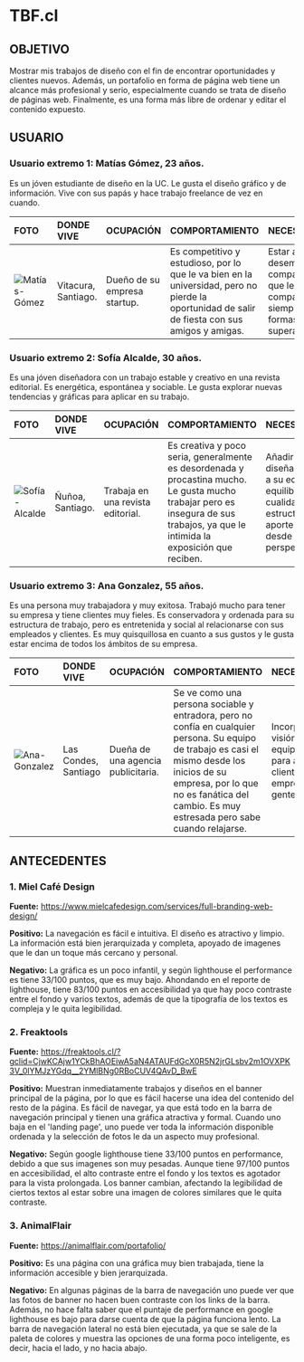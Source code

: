 # TBF.cl
## **OBJETIVO** 

Mostrar mis trabajos de diseño con el fin de encontrar oportunidades y clientes nuevos. Además, un portafolio en forma de página web tiene un alcance más profesional y serio, especialmente cuando se trata de diseño de páginas web. Finalmente, es una forma más libre de ordenar y editar el contenido expuesto.

## **USUARIO**

### **Usuario extremo 1: Matías Gómez, 23 años.**

Es un jóven estudiante de diseño en la UC. Le gusta el diseño gráfico y de información. Vive con sus papás y hace trabajo freelance de vez en cuando.

| FOTO | DONDE VIVE | OCUPACIÓN | COMPORTAMIENTO | NECESIDAD/META |
|:-----|:-----------|:----------|:---------------|:---------------|
| ![Matías-Gómez](https://github.com/tbravofr/Final/assets/127959171/8bea9407-eae7-46de-90a5-5261e3004bbc) | Vitacura, Santiago. | Dueño de su empresa startup. | Es competitivo y estudioso, por lo que le va bien en la universidad, pero no pierde la oportunidad de salir de fiesta con sus amigos y amigas. | Estar al tanto del desempeño de sus compañeros ya que le gusta compararse y siempre busca formas de superarse.  |

### **Usuario extremo 2: Sofía Alcalde, 30 años.**

Es una jóven diseñadora con un trabajo estable y creativo en una revista editorial. Es energética, espontánea y sociable. Le gusta explorar nuevas tendencias y gráficas para aplicar en su trabajo.

| FOTO | DONDE VIVE | OCUPACIÓN | COMPORTAMIENTO | NECESIDAD/META |
|:-----|:-----------|:----------|:---------------|:---------------|
| ![Sofía-Alcalde](https://github.com/tbravofr/Final/assets/127959171/a87ad297-381d-46aa-b002-e9c132a0b160) | Ñuñoa, Santiago. | Trabaja en una revista editorial. | Es creativa y poco seria, generalmente es desordenada y procastina mucho. Le gusta mucho trabajar pero es insegura de sus trabajos, ya que le intimida la exposición que reciben. | Añadir una diseñadora gráfica a su equipo, que equilibre sus cualidades menos estructuradas y aporte una visión desde su perspectiva. |

### **Usuario extremo 3: Ana Gonzalez, 55 años.**

Es una persona muy trabajadora y muy exitosa. Trabajó mucho para tener su empresa y tiene clientes muy fieles. Es conservadora y ordenada para su estructura de trabajo, pero es entretenida y social al relacionarse con sus empleados y clientes. Es muy quisquillosa en cuanto a sus gustos y le gusta estar encima de todos los ámbitos de su empresa.

| FOTO | DONDE VIVE | OCUPACIÓN | COMPORTAMIENTO | NECESIDAD/META |
|:-----|:-----------|:----------|:---------------|:---------------|
| ![Ana-Gonzalez](https://github.com/tbravofr/Final/assets/127959171/561dafcb-446c-4869-ba80-32e4c97b4bc7) | Las Condes, Santiago | Dueña de una agencia publicitaria. | Se ve como una persona sociable y entradora, pero no confía en cualquier persona. Su equipo de trabajo es casi el mismo desde los inicios de su empresa, por lo que no es fanática del cambio. Es muy estresada pero sabe cuando relajarse. | Incorporar una visión nueva a su equipo de diseño, para ampliar su clientela a empresas de gente más jóven. |

## **ANTECEDENTES**

### **1. Miel Café Design**

**Fuente:** https://www.mielcafedesign.com/services/full-branding-web-design/

**Positivo:** La navegación es fácil e intuitiva. El diseño es atractivo y limpio. La información está bien jerarquizada y completa, apoyado de imagenes que le dan un toque más cercano y personal.

**Negativo:** La gráfica es un poco infantil, y según lighthouse el performance es tiene 33/100 puntos, que es muy bajo. Ahondando en el reporte de lighthouse, tiene 83/100 puntos en accesibilidad ya que hay poco contraste entre el fondo y varios textos, además de que la tipografía de los textos es compleja y le quita legibilidad.


### **2. Freaktools**

**Fuente:** https://freaktools.cl/?gclid=CjwKCAjw1YCkBhAOEiwA5aN4ATAUFdGcX0R5N2jrGLsbv2m1OVXPK3V_0lYMJzYGdq__2YMlBNg0RBoCUV4QAvD_BwE

**Positivo:** Muestran inmediatamente trabajos y diseños en el banner principal de la página, por lo que es fácil hacerse una idea del contenido del resto de la página. Es fácil de navegar, ya que está todo en la barra de navegación principal y tienen una gráfica atractiva y formal. Cuando uno baja en el 'landing page', uno puede ver toda la información disponible ordenada y la selección de fotos le da un aspecto muy profesional.

**Negativo:** Según google lighthouse tiene 33/100 puntos en performance, debido a que sus imagenes son muy pesadas. Aunque tiene 97/100 puntos en accesibilidad, el alto contraste entre el fondo y los textos es agotador para la vista prolongada. Los banner cambian, afectando la legibilidad de ciertos textos al estar sobre una imagen de colores similares que le quita contraste.

### **3. AnimalFlair**

**Fuente:** https://animalflair.com/portafolio/

**Positivo:** Es una página con una gráfica muy bien trabajada, tiene la información accesible y bien jerarquizada. 

**Negativo:** En algunas páginas de la barra de navegación uno puede ver que las fotos de banner no hacen buen contraste con los links de la barra. Además, no hace falta saber que el puntaje de performance en google lighthouse es bajo para darse cuenta de que la página funciona lento. La barra de navegación lateral no está bien ejecutada, ya que se sale de la paleta de colores y muestra las opciones de una forma poco inteligente, es decir, hacia el lado, y no hacia abajo. 
